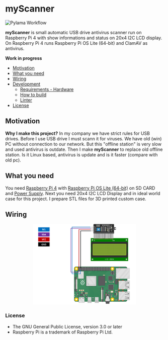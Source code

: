 # myScanner

![Pylama Workflow](https://github.com/MartinIIoT/myScanner/actions/workflows/pylama.yml/badge.svg)

**myScanner** is small automatic USB drive antivirus scanner run on Raspberry Pi 4 with show informations and status on 20x4 I2C LCD display. On Raspberry Pi 4 runs Raspberry Pi OS Lite (64-bit) and ClamAV as antivirus.

**Work in progress**

* [Motivation](#motivation)
* [What you need](#what-you-need)
* [Wiring](#wiring)
* [Development](#development)
  * [Requirements - Hardware](#requirements---hardware)
  * [How to build](#dev-build)
  * [Linter](#dev-linter)
* [License](#license)


## Motivation

**Why I make this project?** In my company we have strict rules for USB drives. Before I use USB drive I must scann it for viruses. We have old (win) PC without connection to our network. But this "offline station" is very slow and used antivirus is outdate. Then I make **myScanner** to replace old offline station. Is it Linux based, antivirus is update and is it faster (compare with old pc).

## What you need

You need [Raspberry Pi 4](https://www.raspberrypi.com/products/raspberry-pi-4-model-b/) with [Raspberry Pi OS Lite (64-bit)](https://www.raspberrypi.com/software/) on SD CARD and [Power Supply](https://www.raspberrypi.com/products/type-c-power-supply/). Next you need 20x4 I2C LCD Display and in ideal world case for this project. I prepare STL files for 3D printed custom case.

## Wiring

<div align="center" width="100%">
    <img src="./wiring_diagram/wiring_diagram.png" height="auto" width="65%" alt="" />
</div>


### License

* The GNU General Public License, version 3.0 or later
* Raspberry Pi is a trademark of Raspberry Pi Ltd.
